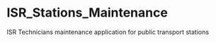 ISR_Stations_Maintenance
========================

ISR Technicians maintenance application for public transport stations
